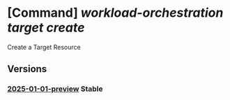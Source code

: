 # [Command] _workload-orchestration target create_

Create a Target Resource

## Versions

### [2025-01-01-preview](/Resources/mgmt-plane/L3N1YnNjcmlwdGlvbnMve30vcmVzb3VyY2Vncm91cHMve30vcHJvdmlkZXJzL21pY3Jvc29mdC5lZGdlL3RhcmdldHMve30=/2025-01-01-preview.xml) **Stable**

<!-- mgmt-plane /subscriptions/{}/resourcegroups/{}/providers/microsoft.edge/targets/{} 2025-01-01-preview -->
